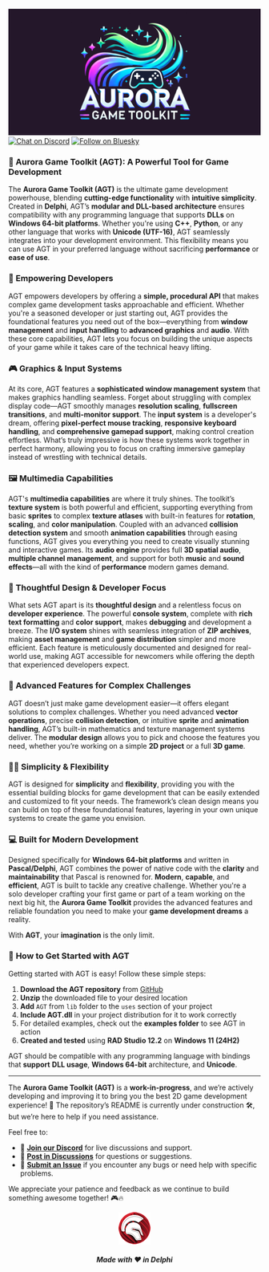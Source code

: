 ![AGT](media/agt.png)  
[![Chat on Discord](https://img.shields.io/discord/754884471324672040?style=for-the-badge)](https://discord.gg/tPWjMwK)
[![Follow on Bluesky](https://img.shields.io/badge/Bluesky-tinyBigGAMES-blue?style=for-the-badge&logo=bluesky)](https://bsky.app/profile/tinybiggames.com)

### 🚀 Aurora Game Toolkit (AGT): A Powerful Tool for Game Development

The **Aurora Game Toolkit (AGT)** is the ultimate game development powerhouse, blending **cutting-edge functionality** with **intuitive simplicity**. Created in **Delphi**, AGT’s **modular and DLL-based architecture** ensures compatibility with any programming language that supports **DLLs** on **Windows 64-bit platforms**. Whether you're using **C++**, **Python**, or any other language that works with **Unicode (UTF-16)**, AGT seamlessly integrates into your development environment. This flexibility means you can use AGT in your preferred language without sacrificing **performance** or **ease of use**.

### 💪 Empowering Developers

AGT empowers developers by offering a **simple, procedural API** that makes complex game development tasks approachable and efficient. Whether you're a seasoned developer or just starting out, AGT provides the foundational features you need out of the box—everything from **window management** and **input handling** to **advanced graphics** and **audio**. With these core capabilities, AGT lets you focus on building the unique aspects of your game while it takes care of the technical heavy lifting.

### 🎮 Graphics & Input Systems

At its core, AGT features a **sophisticated window management system** that makes graphics handling seamless. Forget about struggling with complex display code—AGT smoothly manages **resolution scaling**, **fullscreen transitions**, and **multi-monitor support**. The **input system** is a developer's dream, offering **pixel-perfect mouse tracking**, **responsive keyboard handling**, and **comprehensive gamepad support**, making control creation effortless. What’s truly impressive is how these systems work together in perfect harmony, allowing you to focus on crafting immersive gameplay instead of wrestling with technical details.

### 🖼️ Multimedia Capabilities

AGT's **multimedia capabilities** are where it truly shines. The toolkit’s **texture system** is both powerful and efficient, supporting everything from basic **sprites** to complex **texture atlases** with built-in features for **rotation**, **scaling**, and **color manipulation**. Coupled with an advanced **collision detection system** and smooth **animation capabilities** through easing functions, AGT gives you everything you need to create visually stunning and interactive games. Its **audio engine** provides full **3D spatial audio**, **multiple channel management**, and support for both **music** and **sound effects**—all with the kind of **performance** modern games demand.

### 🧠 Thoughtful Design & Developer Focus

What sets AGT apart is its **thoughtful design** and a relentless focus on **developer experience**. The powerful **console system**, complete with **rich text formatting** and **color support**, makes **debugging** and development a breeze. The **I/O system** shines with seamless integration of **ZIP archives**, making **asset management** and **game distribution** simpler and more efficient. Each feature is meticulously documented and designed for real-world use, making AGT accessible for newcomers while offering the depth that experienced developers expect.

### 🔧 Advanced Features for Complex Challenges

AGT doesn’t just make game development easier—it offers elegant solutions to complex challenges. Whether you need advanced **vector operations**, precise **collision detection**, or intuitive **sprite** and **animation handling**, AGT’s built-in mathematics and texture management systems deliver. The **modular design** allows you to pick and choose the features you need, whether you’re working on a simple **2D project** or a full **3D game**.

### 🧘‍♂️ Simplicity & Flexibility

AGT is designed for **simplicity** and **flexibility**, providing you with the essential building blocks for game development that can be easily extended and customized to fit your needs. The framework’s clean design means you can build on top of these foundational features, layering in your own unique systems to create the game you envision.

### 💻 Built for Modern Development

Designed specifically for **Windows 64-bit platforms** and written in **Pascal/Delphi**, AGT combines the power of native code with the **clarity** and **maintainability** that Pascal is renowned for. **Modern**, **capable**, and **efficient**, AGT is built to tackle any creative challenge. Whether you're a solo developer crafting your first game or part of a team working on the next big hit, the **Aurora Game Toolkit** provides the advanced features and reliable foundation you need to make your **game development dreams** a reality.

With **AGT**, your **imagination** is the only limit.

### 🚀 **How to Get Started with AGT**

Getting started with AGT is easy! Follow these simple steps:

1. **Download the AGT repository** from [GitHub](https://github.com/tinyBigGAMES/AGT/archive/refs/heads/main.zip)
2. **Unzip** the downloaded file to your desired location
3. **Add** `AGT` from `lib` folder to the `uses` section of your project
4. **Include AGT.dll** in your project distribution for it to work correctly
5. For detailed examples, check out the **examples folder** to see AGT in action
6. **Created and tested** using **RAD Studio 12.2** on **Windows 11 (24H2)**

AGT should be compatible with any programming language with bindings that **support** **DLL usage**, **Windows 64-bit** architecture, and **Unicode**.

---

The **Aurora Game Toolkit (AGT)** is a **work-in-progress**, and we’re actively developing and improving it to bring you the best 2D game development experience! 🚀 The repository’s README is currently under construction 🛠️, but we’re here to help if you need assistance.  

Feel free to:  
- 💬 [**Join our Discord**](https://discord.gg/tPWjMwK) for live discussions and support.  
- 📝 [**Post in Discussions**](https://github.com/tinyBigGAMES/AGT/discussions) for questions or suggestions.  
- 🐞 [**Submit an Issue**](https://github.com/tinyBigGAMES/AGT/issues) if you encounter any bugs or need help with specific problems.  

We appreciate your patience and feedback as we continue to build something awesome together! 🎮🔥

<p align="center">
<img src="media/delphi.png" alt="Delphi">
</p>
<h5 align="center">

Made with :heart: in Delphi
</h5>

